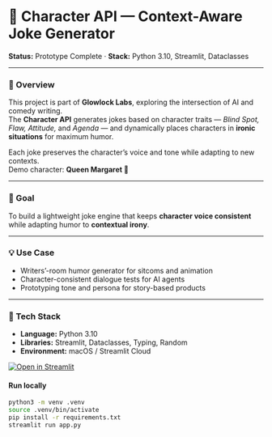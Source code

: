 # 🤖 Character API — Context-Aware Joke Generator

**Status:** Prototype Complete · **Stack:** Python 3.10, Streamlit, Dataclasses  

---

### 🧩 Overview  
This project is part of **Glowlock Labs**, exploring the intersection of AI and comedy writing.  
The **Character API** generates jokes based on character traits — *Blind Spot, Flaw, Attitude,* and *Agenda* — and dynamically places characters in **ironic situations** for maximum humor.  

Each joke preserves the character’s voice and tone while adapting to new contexts.  
Demo character: **Queen Margaret 👑**

---

### 🎯 Goal  
To build a lightweight joke engine that keeps **character voice consistent** while adapting humor to **contextual irony**.

---

### 💡 Use Case  
- Writers’-room humor generator for sitcoms and animation  
- Character-consistent dialogue tests for AI agents  
- Prototyping tone and persona for story-based products  

---

### 🔧 Tech Stack  
- **Language:** Python 3.10  
- **Libraries:** Streamlit, Dataclasses, Typing, Random  
- **Environment:** macOS / Streamlit Cloud

[![Open in Streamlit](https://static.streamlit.io/badges/streamlit_badge_black_white.svg)](https://character-api-streamlit-starter.streamlit.app/)



#### Run locally
```bash
python3 -m venv .venv
source .venv/bin/activate
pip install -r requirements.txt
streamlit run app.py


